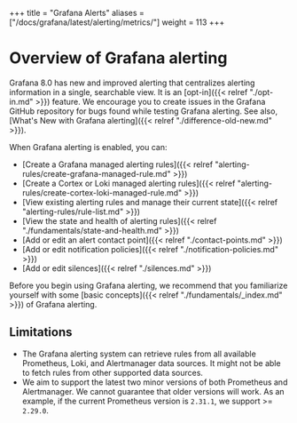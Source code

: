 +++
title = "Grafana Alerts"
aliases = ["/docs/grafana/latest/alerting/metrics/"]
weight = 113
+++

# Overview of Grafana alerting

Grafana 8.0 has new and improved alerting that centralizes alerting information in a single, searchable view. It is an [opt-in]({{< relref "./opt-in.md" >}}) feature. We encourage you to create issues in the Grafana GitHub repository for bugs found while testing Grafana alerting. See also, [What's New with Grafana alerting]({{< relref "./difference-old-new.md" >}}).

When Grafana alerting is enabled, you can:

- [Create a Grafana managed alerting rules]({{< relref "alerting-rules/create-grafana-managed-rule.md" >}})
- [Create a Cortex or Loki managed alerting rules]({{< relref "alerting-rules/create-cortex-loki-managed-rule.md" >}})
- [View existing alerting rules and manage their current state]({{< relref "alerting-rules/rule-list.md" >}})
- [View the state and health of alerting rules]({{< relref "./fundamentals/state-and-health.md" >}})
- [Add or edit an alert contact point]({{< relref "./contact-points.md" >}})
- [Add or edit notification policies]({{< relref "./notification-policies.md" >}})
- [Add or edit silences]({{< relref "./silences.md" >}})

Before you begin using Grafana alerting, we recommend that you familiarize yourself with some [basic concepts]({{< relref "./fundamentals/_index.md" >}}) of Grafana alerting.

## Limitations

- The Grafana alerting system can retrieve rules from all available Prometheus, Loki, and Alertmanager data sources. It might not be able to fetch rules from other supported data sources.
- We aim to support the latest two minor versions of both Prometheus and Alertmanager. We cannot guarantee that older versions will work. As an example, if the current Prometheus version is `2.31.1`, we support >= `2.29.0`.
